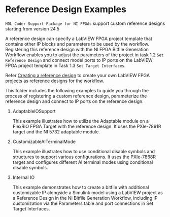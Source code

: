 # Reference Design Examples

`HDL Coder Support Package for NI FPGAs` support custom reference designs starting from version 24.5

A reference design can specify a LabVIEW FPGA project template that contains other IP blocks and parameters to be used by the workflow.
Registering this reference design with the NI FPGA Bitfile Generation Workflow enables you to adjust the parameters of the project in task 1.2 `Set Reference Design` and connect model ports to IP ports on the LabVIEW FPGA project template in Task 1.3 `Set Target Interfaces`.

Refer [Creating a reference design](https://www.ni.com/docs/en-US/bundle/ip-to-fpga-conversion-utility/page/creating-reference-designs.html) to create your own LabVIEW FPGA projects as reference designs for the workflow.

This folder includes the following examples to guide you through the process of registering a custom reference design, parameterize the reference design and connect to IP ports on the reference design.

1. AdaptableIOSupport

   This example illustrates how to utilize the Adaptable module on a FlexRIO FPGA Target with the reference design. It uses the PXIe-7891R target and the NI 5732 adaptable module.

2. CustomizableAITerminalMode

   This example illustrates how to use conditional disable symbols and structures to support various configurations. It uses the PXIe-7868R target and configures different AI terminal modes using conditional disable symbols.

3. Internal IO

   This example demonstrates how to create a bitfile with additional customizable IP alongside a Simulink model using a LabVIEW project as a Reference Design in the NI Bitfile Generation Workflow, including IP customization via the Parameters table and port connections in Set Target Interfaces.